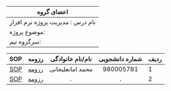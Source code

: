 | اعضای گروه |
|--------------|
| نام درس : مدیریت پروژه نرم افزار |
|موضوع پروژه: |
|سرگروه تیم: |

|SOP|رزومه|نام/نام خانوادگی|شماره دانشجویی|ردیف|
|--------------:|:--------------:|:--------------:|:--------------:|:--------------|
|[SOP](http://md-akhi.github.io//SOP/) |[رزومه](http://md-akhi.github.io/)|محمد امانعلیخانی |980005781|1 |
|[SOP](http://) |[رزومه](http://)|. |.|2 |

